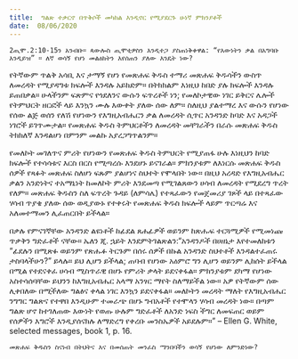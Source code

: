 ```yaml
---
title:  ግልጽ ተቃርኖ በጥቅሶች መካከል እንዲኖር የሚያደርጉ ሁነኛ ምክንያቶች
date:  08/06/2020
---
```


`2ጢሞ.2:10-15ን አንብቡ። ጳውሎስ ጢሞቲዎስን እንዲተጋ ያስጠነቅቀዋል: “የእውነትን ቃል በአግባቡ እንዲይዝ” ። ለኛ ወሳኝ የሆነ መልዕክትን እየሰጠን ያለው እንዴት ነው?`

የትኛውም ጥልቅ አሳቢ እና ታማኝ የሆነ የመጽሐፍ ቅዱስ ተማሪ መጽሐፍ ቅዱሳችን ውስጥ ለመረዳት የሚያዳግቱ ክፍሎች እንዳሉ አይክድም። በትክክልም እነዚህ ከበድ ያሉ ክፍሎች እንዳሉ ይጠበቃል። ሁላችንም ፍጽምና የጎደለንና ውሱን ፍጥረቶች ነን; የመለኮታዊው ነገር ይቅርና ሌሎች የትምህርት ዘርፎች ላይ እንኳን ሙሉ እውቀት ያለው ሰው ለም። ስለዚህ ያልተማረ እና ውሱን የሆነው የሰው ልጅ ወሰን የለሽ የሆነውን የእግዚአብሔርን ቃል ለመረዳት ሲጥር አንዳንድ ከባድ እና አዳጋች ነገሮች ይገጥሙታል። የመጽሐፍ ቅዱስ ትምህርቶችን ለመረዳት መቸገራችን በራሱ መጽሐፍ ቅዱስ ትክክለኛ እንዳልሆነ በምንም መልኩ አያረጋግጥልንም።

የመለኮት መገለጥና ምሪት የሆነውን የመጽሐፍ ቅዱስ ትምህርት የሚያጠፋ ሁሉ እነዚህን ከባድ ክፍሎች የተሳሳቱና እርስ በርስ የሚጣረሱ እንደሆኑ ይናገራል። ምክንያቱም ለእነርሱ መጽሐፍ ቅዱስ ሰዎች የጻፉት መጽሐፍ ስለሆነ ፍጹም ያልሆነና ስህተት የሞላበት ነው። በዚህ አረዳድ የእግዚአብሔር ቃልን አንድነትና ተአማኒነት ከመለኮት ምሪት እንደመጣ የሚገልጸውን ሀሳብ ለመረዳት የሚደረግ ጥረት የለም። መጽሐፍ ቅዱስን ስለ ፍጥረት ጉዳይ (ለምሳሌ) የተጻፈውን የመጀመሪያ ገጾች ላይ በተጻፈው ሃሳብ ጥያቄ ያለው ሰው ወዲያውኑ የተቀሩት የመጽሐፍ ቅዱስ ክፍሎች ላይም ጥርጣሬ እና አለመተማመን ሊፈጠርበት ይችላል።

በቃሉ የምናገኛቸው አንዳንድ ልዩነቶች ከፊደል ጸሐፊዎች ወይንም ከጽሑፍ ተርጓሚዎች የሚመነጩ ጥቃቅን ግድፈቶች ናቸው። ኤለን ጂ. ኋይት እንደምትገልጽልን:“አንዳንዶች በሀዘኔታ እየተመለከቱን “ፊደሉን በሚጽፉ ወይንም የጽሑፉ ትርጉም በሰሩ ሰዎች በኩል አንዳንድ ስህተቶች እንዳልተፈጠሩ ታስባላችሁን?” ይላሉ። ይህ ሊሆን ይችላል; ጠባብ የሆነው አዕምሮ ግን ሊሆን ወይንም ሊከሰት ይችላል በሚል የተደናቀፈ ሀሳብ ሚስጥራዊ በሆኑ የምሪት ቃላት ይደናቀፋል። ምክንያቱም ደካማ የሆነው አስተሳሰባቸው ይህንን ከእግዚአብሔር አላማ አንፃር ማየት ስለማይችል ነው። አዎ የትኛውም ሰው ሊቀበለው በሚችለው ግልፅና ቀላል ነገር እንኳን ይደናቀፋል። መለኮትን መረዳት ማለት የእግዚአብሔር ንግግር ግልጽና የተዋበ እንዲሁም ተመራጭ በሆኑ ግብአቶች የተሞላን ሃሳብ መረዳት ነው። በጣም ግልጽ ሆኖ ከተገለጠው እውነት የወጡ ሁሉም ግድፈቶች ለአንድ ነፍስ ችግር ለመፍጠር ወይም የሰዎችን እግሮች እንዲያሰናክሉ ለማድረግ የቀረቡ መንስኤዎች አይደሉም።” – Ellen G. White, selected messages, book 1, p. 16.

`መጽሐፍ ቅዱስን ስናነብ በትህትና እና በመሰጠት መንፈስ ማንበባችን ወሳኝ የሆነው ለምንድነው?`